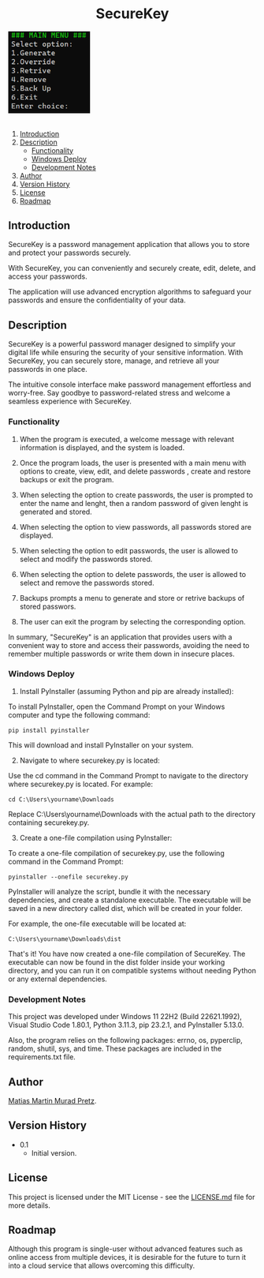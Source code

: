 <p align="center" width="100%">
  <h1 align="center">SecureKey</h1>
  <img width="33%" src="./images/pic01.png"> 
</p>

##

1. [Introduction](#introduction)
2. [Description](#description)
   - [Functionality](#functionality)
   - [Windows Deploy](#windows-deploy)
   - [Development Notes](#development-notes)
3. [Author](#author)
4. [Version History](#version-history)
5. [License](#license)
6. [Roadmap](#roadmap)

## Introduction

SecureKey is a password management application that allows you to store and protect your passwords securely.

With SecureKey, you can conveniently and securely create, edit, delete, and access your passwords.

The application will use advanced encryption algorithms to safeguard your passwords and ensure the confidentiality of your data.

## Description

SecureKey is a powerful password manager designed to simplify your digital life while ensuring the security of your sensitive information. With SecureKey, you can securely store, manage, and retrieve all your passwords in one place.

The intuitive console interface make password management effortless and worry-free. Say goodbye to password-related stress and welcome a seamless experience with SecureKey.

### Functionality

1. When the program is executed, a welcome message with relevant information is displayed, and the system is loaded.

2. Once the program loads, the user is presented with a main menu with options to create, view, edit, and delete passwords , create and restore backups or exit the program.

3. When selecting the option to create passwords, the user is prompted to enter the name and lenght, then a random password of given lenght is generated and stored.

4. When selecting the option to view passwords, all passwords stored are displayed.

5. When selecting the option to edit passwords, the user is allowed to select and modify the passwords stored.

6. When selecting the option to delete passwords, the user is allowed to select and remove the passwords stored.

7. Backups prompts a menu to generate and store or retrive backups of stored passwors.

8. The user can exit the program by selecting the corresponding option.

In summary, "SecureKey" is an application that provides users with a convenient way to store and access their passwords, avoiding the need to remember multiple passwords or write them down in insecure places.

### Windows Deploy

1. Install PyInstaller (assuming Python and pip are already installed):

To install PyInstaller, open the Command Prompt on your Windows computer and type the following command:

```
pip install pyinstaller
```

This will download and install PyInstaller on your system.

2. Navigate to where securekey.py is located:

Use the cd command in the Command Prompt to navigate to the directory where securekey.py is located. For example:

```
cd C:\Users\yourname\Downloads
```

Replace C:\Users\yourname\Downloads with the actual path to the directory containing securekey.py.

3. Create a one-file compilation using PyInstaller:

To create a one-file compilation of securekey.py, use the following command in the Command Prompt:

```
pyinstaller --onefile securekey.py
```

PyInstaller will analyze the script, bundle it with the necessary dependencies, and create a standalone executable. The executable will be saved in a new directory called dist, which will be created in your folder.

For example, the one-file executable will be located at:

```
C:\Users\yourname\Downloads\dist
```

That's it! You have now created a one-file compilation of SecureKey. The executable can now be found in the dist folder inside your working directory, and you can run it on compatible systems without needing Python or any external dependencies.

### Development Notes

This project was developed under Windows 11 22H2 (Build 22621.1992), Visual Studio Code 1.80.1, Python 3.11.3, pip 23.2.1, and PyInstaller 5.13.0.

Also, the program relies on the following packages: errno, os, pyperclip, random, shutil, sys, and time. These packages are included in the requirements.txt file.

## Author

[Matias Martin Murad Pretz](https://matipretz.github.io/).

## Version History

- 0.1
  - Initial version.

## License

This project is licensed under the MIT License - see the [LICENSE.md](https://raw.githubusercontent.com/matipretz/SecureKey/main/LICENSE.md) file for more details.

## Roadmap

Although this program is single-user without advanced features such as online access from multiple devices, it is desirable for the future to turn it into a cloud service that allows overcoming this difficulty.
